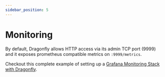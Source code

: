 ```yaml
---
sidebar_position: 5
---
```


# Monitoring

By default, Dragonfly allows HTTP access via its admin TCP port (9999) and it exposes prometheus compatible metrics on `:9999/metrics`.

Checkout this complete example of setting up a [Grafana Monitoring Stack with Dragonfly](https://github.com/dragonflydb/dragonfly/tree/main/tools/local/monitoring).
